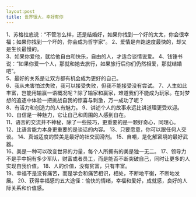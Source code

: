 ```yaml
---
layout:post
title: 世界很大，幸好有你
---
```


1、苏格拉底说：“不管怎么样，还是结婚好，如果你找到一个好的太太，你会很幸福；如果你找到一个坏的，你会成为哲学家”。
2、爱情是奔跑速度最快的，却又是生长最慢的。  
3、如果你爱他，就给他自由和快乐，自由的人，才适合谈情说爱。 
4、钱锺书说：“如果你爱一个人，那就和她去旅行，如果旅行后你们仍然相爱，那就结婚吧”。  
5、最好的关系是让双方都有机会成为更好的自己。  
6、我从未害怕过失败，我可以接受失败，但我不能接受没有尝试。 
7、人生如此丰富，岂能用输赢一语概况呢？除了输家和赢家，难道我们不能成为玩家。在对梦想的追逐中体验一把挑战自我的惊喜与刺激，万一成功了呢？  
8、有活力和创造力的人有魅力。 
9、讲述个人的故事永远比讲道理更受欢迎。 
10、自信是一种魅力，它让自己和周围的人感到自在。  
11、语言的交流并不神秘，除了一些技巧，更重要的是一颗好奇心，同理心。  
12、比语言能力本身更重要的是谈话的内容。 
13、只要愿意，你可以跟任何人交谈。 
14、真诚适度的赞美是最好的社交润滑剂。 
15、自嘲，是化解窘境的最好武器。  
16、美是一种可以改变世界的力量，每个人所拥有的美是独一无二。 
17、领导力不是手中拥有多少军队，财富或者员工，而是能否不断突破自己，同时让更多的人实现自我价值。 
18、人的价值，没有贫富，只有丰富。  
19、幸福不是没有痛苦，而是学会和痛苦相识，相处，不断地平衡，不断地发展。
20、获得幸福感的五大途径：愉快的情绪，幸福和爱好，成就感，良好的人际关系和价值感。
